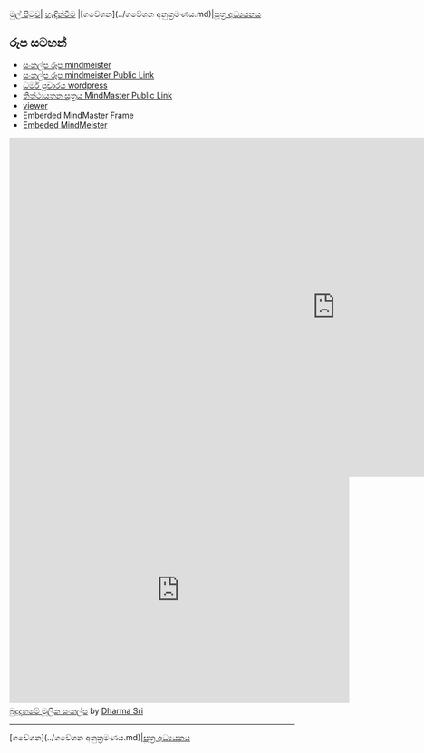 [මුල් පිටුව](../index.md)| [හැඳින්වීම](../හැඳින්වීම.md) |[ගවේශන](../ගවේශන අනුක්‍රමණය.md)|[සූත්‍ර අධ්‍යයනය](../suttha/index.md)

## රූප සටහන්

- [සංකල්ප රූප mindmeister](https://www.mindmeister.com/1330509214?t=4IWSTCU2ut)
- [සංකල්ප රූප mindmeister Public Link](https://mm.tt/1330509214?t=4IWSTCU2ut)
- [ධර්ම ප්‍රචාරය wordpress](https://vemansa.wordpress.com/2021/01/04/ධර්ම-ප්‍රචාරය/)
- [තිත්ථායතන සූත්‍රය MindMaster Public Link](https://viewer.edrawsoft.com/public/s/26096057399318)
- [viewer](https://viewer.edrawsoft.com/public/s/1caed405458240)
- [Emberded MindMaster Frame]()
- [Embeded MindMeister]()


<div class="container">
<iframe frameborder= "no" border= "0" marginwidth= "0" marginheight= "0" width=1150 height=600
 src= "https://edrawcloudpublicus.s3.amazonaws.com/viewer/self/841749/share/2021-1-12/1610420351/main.svg"></iframe><br>

 <iframe width="600" height="400" frameborder="0" src="https://www.mindmeister.com/maps/public_map_shell/1330509214/_?width=600&height=400&z=auto&presentation=1" scrolling="no" style="overflow: hidden; margin-bottom: 5px;">Your browser is not able to display frames. Please visit <a href="https://www.mindmeister.com/1330509214/_" target="_blank">බුදුදහමේ මූලික සංකල්ප</a> on MindMeister.</iframe><div class="mb-5"><a href="https://www.mindmeister.com/1330509214/_" target="_blank">බුදුදහමේ මූලික සංකල්ප</a> by <a href="https://www.mindmeister.com/users/channel/27637032" target="_blank">Dharma Sri</a></div>
</div>


-----
[ගවේශන](../ගවේශන අනුක්‍රමණය.md)|[සූත්‍ර අධ්‍යයනය](../suttha/index.md)
